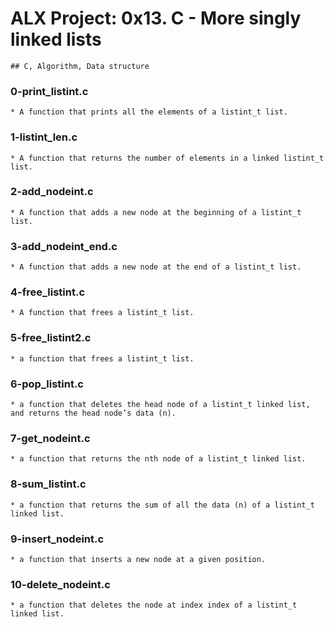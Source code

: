 # ALX Project: 0x13. C - More singly linked lists
	## C, Algorithm, Data structure

### 0-print_listint.c
	* A function that prints all the elements of a listint_t list.
### 1-listint_len.c
	* A function that returns the number of elements in a linked listint_t list.
### 2-add_nodeint.c
	* A function that adds a new node at the beginning of a listint_t list.
### 3-add_nodeint_end.c
	* A function that adds a new node at the end of a listint_t list.
### 4-free_listint.c
	* A function that frees a listint_t list.
### 5-free_listint2.c
	* a function that frees a listint_t list.
### 6-pop_listint.c
	* a function that deletes the head node of a listint_t linked list, and returns the head node’s data (n).
### 7-get_nodeint.c
	* a function that returns the nth node of a listint_t linked list.
### 8-sum_listint.c
	* a function that returns the sum of all the data (n) of a listint_t linked list.
### 9-insert_nodeint.c
	* a function that inserts a new node at a given position.
### 10-delete_nodeint.c
	* a function that deletes the node at index index of a listint_t linked list.

